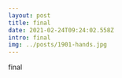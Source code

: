 ```yaml
---
layout: post
title: final
date: 2021-02-24T09:24:02.558Z
intro: final
img: ../posts/1901-hands.jpg
---
```

final